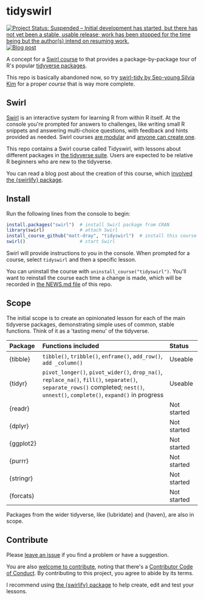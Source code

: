 # tidyswirl

<!-- badges: start -->
[![Project Status: Suspended – Initial development has started, but there has not yet been a stable, usable release; work has been stopped for the time being but the author(s) intend on resuming work.](https://www.repostatus.org/badges/latest/suspended.svg)](https://www.repostatus.org/#suspended)
[![Blog post](https://img.shields.io/badge/rostrum.blog-post-008900?labelColor=000000&logo=data%3Aimage%2Fgif%3Bbase64%2CR0lGODlhEAAQAPEAAAAAABWCBAAAAAAAACH5BAlkAAIAIf8LTkVUU0NBUEUyLjADAQAAACwAAAAAEAAQAAAC55QkISIiEoQQQgghRBBCiCAIgiAIgiAIQiAIgSAIgiAIQiAIgRAEQiAQBAQCgUAQEAQEgYAgIAgIBAKBQBAQCAKBQEAgCAgEAoFAIAgEBAKBIBAQCAQCgUAgEAgCgUBAICAgICAgIBAgEBAgEBAgEBAgECAgICAgECAQIBAQIBAgECAgICAgICAgECAQECAQICAgICAgICAgEBAgEBAgEBAgICAgICAgECAQIBAQIBAgECAgICAgIBAgECAQECAQIBAgICAgIBAgIBAgEBAgECAgECAgICAgICAgECAgECAgQIAAAQIKAAAh%2BQQJZAACACwAAAAAEAAQAAAC55QkIiESIoQQQgghhAhCBCEIgiAIgiAIQiAIgSAIgiAIQiAIgRAEQiAQBAQCgUAQEAQEgYAgIAgIBAKBQBAQCAKBQEAgCAgEAoFAIAgEBAKBIBAQCAQCgUAgEAgCgUBAICAgICAgIBAgEBAgEBAgEBAgECAgICAgECAQIBAQIBAgECAgICAgICAgECAQECAQICAgICAgICAgEBAgEBAgEBAgICAgICAgECAQIBAQIBAgECAgICAgIBAgECAQECAQIBAgICAgIBAgIBAgEBAgECAgECAgICAgICAgECAgECAgQIAAAQIKAAA7)](https://www.rostrum.blog/2019/11/02/tidyswirl/)
<!-- badges: end -->

A concept for a [Swirl course](https://swirlstats.com/) to that provides a package-by-package tour of R's popular [tidyverse packages](https://www.tidyverse.org/).

This repo is basically abandoned now, so try [swirl-tidy by Seo-young Silvia Kim](https://github.com/sysilviakim/swirl-tidy) for a proper _course_ that is way more complete.

## Swirl

[Swirl](https://swirlstats.com/) is an interactive system for learning R from within R itself. At the console you're prompted for answers to challenges, like writing small R snippets and answering multi-choice questions, with feedback and hints provided as needed. Swirl courses [are modular](http://swirlstats.com/scn/index.html) and [anyone can create one](http://swirlstats.com/swirlify/). 

This repo contains a Swirl course called Tidyswirl, with lessons about different packages in [the tidyverse suite](https://www.tidyverse.org/). Users are expected to be relative R beginners who are new to the tidyverse.

You can read a blog post about the creation of this course, which [involved the {swirlify} package](https://www.rostrum.blog/2019/05/10/swirlify/).

## Install

Run the following lines from the console to begin:

``` r
install.packages("swirl")  # install Swirl package from CRAN
library(swirl)             # attach Swirl
install_course_github("matt-dray", "tidyswirl")  # install this course
swirl()                    # start Swirl
```

Swirl will provide instructions to you in the console. When prompted for a course, select `tidyswirl` and then a specific lesson.

You can uninstall the course with `uninstall_course("tidyswirl")`. You'll want to reinstall the course each time a change is made, which will be recorded in [the NEWS.md file](https://github.com/matt-dray/tidyswirl/blob/master/NEWS.md) of this repo.

## Scope

The initial scope is to create an opinionated lesson for each of the main tidyverse packages, demonstrating simple uses of common, stable functions. Think of it as a 'tasting menu' of the tidyverse.

| Package | Functions included | Status |
| :-- | :------------ | :---- |
| {tibble} | `tibble()`, `tribble()`, `enframe()`, `add_row()`, `add _column()` | Useable |
| {tidyr} | `pivot_longer()`, `pivot_wider()`, `drop_na()`, `replace_na()`, `fill()`, `separate()`, `separate_rows()` completed; `nest()`, `unnest()`, `complete()`, `expand()` in progress | Useable |
| {readr} | | Not started |
| {dplyr} | | Not started |
| {ggplot2} | | Not started |
| {purrr} | | Not started |
| {stringr} | | Not started |
| {forcats} | | Not started |

Packages from the wider tidyverse, like {lubridate} and {haven}, are also in scope.

## Contribute

Please [leave an issue](https://github.com/matt-dray/tidyswirl/issues) if you find a problem or have a suggestion. 

You are also [welcome to contribute](https://github.com/matt-dray/tidyswirl/blob/master/CONTRIBUTING.md), noting that there's a [Contributor Code of Conduct](CODE_OF_CONDUCT.md). By contributing to this project, you agree to abide by its terms.

I recommend using [the {swirlify} package](http://swirlstats.com/swirlify/) to help create, edit and test your lessons.
